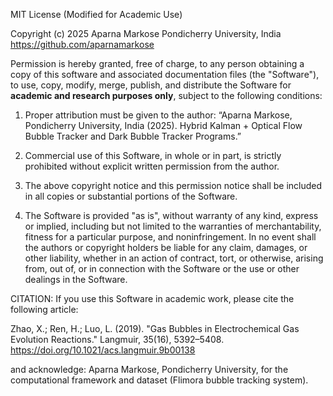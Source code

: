 MIT License (Modified for Academic Use)

Copyright (c) 2025 Aparna Markose
Pondicherry University, India
https://github.com/aparnamarkose

Permission is hereby granted, free of charge, to any person obtaining a copy
of this software and associated documentation files (the "Software"), to use,
copy, modify, merge, publish, and distribute the Software for **academic and
research purposes only**, subject to the following conditions:

1. Proper attribution must be given to the author:
   “Aparna Markose, Pondicherry University, India (2025). Hybrid Kalman + Optical Flow
   Bubble Tracker and Dark Bubble Tracker Programs.”

2. Commercial use of this Software, in whole or in part, is strictly prohibited
   without explicit written permission from the author.

3. The above copyright notice and this permission notice shall be included
   in all copies or substantial portions of the Software.

4. The Software is provided "as is", without warranty of any kind, express or
   implied, including but not limited to the warranties of merchantability,
   fitness for a particular purpose, and noninfringement. In no event shall
   the authors or copyright holders be liable for any claim, damages, or
   other liability, whether in an action of contract, tort, or otherwise,
   arising from, out of, or in connection with the Software or the use or
   other dealings in the Software.

CITATION:
If you use this Software in academic work, please cite the following article:

Zhao, X.; Ren, H.; Luo, L. (2019).
"Gas Bubbles in Electrochemical Gas Evolution Reactions."
Langmuir, 35(16), 5392–5408. https://doi.org/10.1021/acs.langmuir.9b00138

and acknowledge:
Aparna Markose, Pondicherry University, for the computational framework and
dataset (Flimora bubble tracking system).
